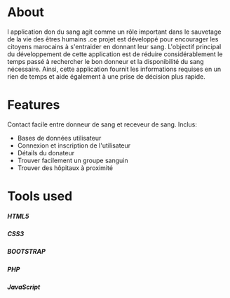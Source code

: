 <h1>About</h1>
l application don du sang agit comme un rôle important dans le sauvetage de la vie des êtres humains .ce projet est développé pour encourager les citoyens marocains à s'entraider en donnant leur sang.
L'objectif principal du développement de cette application est de réduire considérablement le temps passé à rechercher le bon donneur et la disponibilité du sang nécessaire. Ainsi, cette application fournit les informations requises en un rien de temps et aide également à une prise de décision plus rapide.

<h1>Features</h1>
Contact facile entre donneur de sang et receveur de sang.
Inclus:
<ul>
<li>Bases de données utilisateur</li>
<li>Connexion et inscription de l'utilisateur</li>
<li>Détails du donateur</li>
<li>Trouver facilement un groupe sanguin</li>
<li>Trouver des hôpitaux à proximité</li>
  </ul>

<h1>Tools used</h1>
<h5>HTML5</h5>
<h5>CSS3</h5>
<h5>BOOTSTRAP</h5>
<h5>PHP</h5>
<h5>JavaScript</h5>


